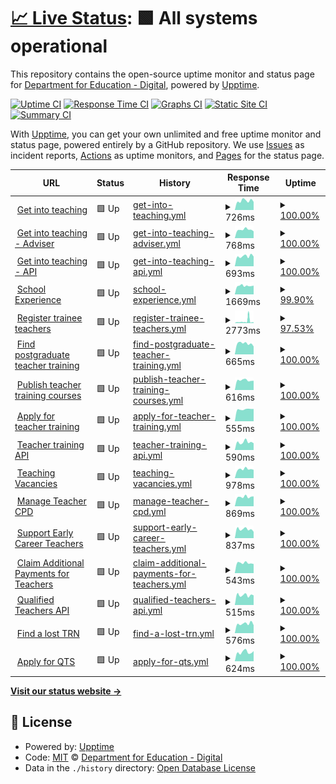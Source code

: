 # [📈 Live Status](https://DFE-Digital.github.io/teacher-services-upptime): <!--live status--> **🟩 All systems operational**

This repository contains the open-source uptime monitor and status page for [Department for Education - Digital](http://education.gov.uk/), powered by [Upptime](https://github.com/upptime/upptime).

[![Uptime CI](https://github.com/DFE-Digital/teacher-services-upptime/workflows/Uptime%20CI/badge.svg)](https://github.com/DFE-Digital/teacher-services-upptime/actions?query=workflow%3A%22Uptime+CI%22)
[![Response Time CI](https://github.com/DFE-Digital/teacher-services-upptime/workflows/Response%20Time%20CI/badge.svg)](https://github.com/DFE-Digital/teacher-services-upptime/actions?query=workflow%3A%22Response+Time+CI%22)
[![Graphs CI](https://github.com/DFE-Digital/teacher-services-upptime/workflows/Graphs%20CI/badge.svg)](https://github.com/DFE-Digital/teacher-services-upptime/actions?query=workflow%3A%22Graphs+CI%22)
[![Static Site CI](https://github.com/DFE-Digital/teacher-services-upptime/workflows/Static%20Site%20CI/badge.svg)](https://github.com/DFE-Digital/teacher-services-upptime/actions?query=workflow%3A%22Static+Site+CI%22)
[![Summary CI](https://github.com/DFE-Digital/teacher-services-upptime/workflows/Summary%20CI/badge.svg)](https://github.com/DFE-Digital/teacher-services-upptime/actions?query=workflow%3A%22Summary+CI%22)

With [Upptime](https://upptime.js.org), you can get your own unlimited and free uptime monitor and status page, powered entirely by a GitHub repository. We use [Issues](https://github.com/DFE-Digital/teacher-services-upptime/issues) as incident reports, [Actions](https://github.com/DFE-Digital/teacher-services-upptime/actions) as uptime monitors, and [Pages](https://DFE-Digital.github.io/teacher-services-upptime) for the status page.

<!--start: status pages-->
<!-- This summary is generated by Upptime (https://github.com/upptime/upptime) -->
<!-- Do not edit this manually, your changes will be overwritten -->
<!-- prettier-ignore -->
| URL | Status | History | Response Time | Uptime |
| --- | ------ | ------- | ------------- | ------ |
| <img alt="" src="https://icons.duckduckgo.com/ip3/getintoteaching.education.gov.uk.ico" height="13"> [Get into teaching](https://getintoteaching.education.gov.uk/) | 🟩 Up | [get-into-teaching.yml](https://github.com/DFE-Digital/teacher-services-upptime/commits/HEAD/history/get-into-teaching.yml) | <details><summary><img alt="Response time graph" src="./graphs/get-into-teaching/response-time-week.png" height="20"> 726ms</summary><br><a href="https://teacher-services-status.education.gov.uk/history/get-into-teaching"><img alt="Response time 704" src="https://img.shields.io/endpoint?url=https%3A%2F%2Fraw.githubusercontent.com%2FDFE-Digital%2Fteacher-services-upptime%2FHEAD%2Fapi%2Fget-into-teaching%2Fresponse-time.json"></a><br><a href="https://teacher-services-status.education.gov.uk/history/get-into-teaching"><img alt="24-hour response time 701" src="https://img.shields.io/endpoint?url=https%3A%2F%2Fraw.githubusercontent.com%2FDFE-Digital%2Fteacher-services-upptime%2FHEAD%2Fapi%2Fget-into-teaching%2Fresponse-time-day.json"></a><br><a href="https://teacher-services-status.education.gov.uk/history/get-into-teaching"><img alt="7-day response time 726" src="https://img.shields.io/endpoint?url=https%3A%2F%2Fraw.githubusercontent.com%2FDFE-Digital%2Fteacher-services-upptime%2FHEAD%2Fapi%2Fget-into-teaching%2Fresponse-time-week.json"></a><br><a href="https://teacher-services-status.education.gov.uk/history/get-into-teaching"><img alt="30-day response time 760" src="https://img.shields.io/endpoint?url=https%3A%2F%2Fraw.githubusercontent.com%2FDFE-Digital%2Fteacher-services-upptime%2FHEAD%2Fapi%2Fget-into-teaching%2Fresponse-time-month.json"></a><br><a href="https://teacher-services-status.education.gov.uk/history/get-into-teaching"><img alt="1-year response time 659" src="https://img.shields.io/endpoint?url=https%3A%2F%2Fraw.githubusercontent.com%2FDFE-Digital%2Fteacher-services-upptime%2FHEAD%2Fapi%2Fget-into-teaching%2Fresponse-time-year.json"></a></details> | <details><summary><a href="https://teacher-services-status.education.gov.uk/history/get-into-teaching">100.00%</a></summary><a href="https://teacher-services-status.education.gov.uk/history/get-into-teaching"><img alt="All-time uptime 99.99%" src="https://img.shields.io/endpoint?url=https%3A%2F%2Fraw.githubusercontent.com%2FDFE-Digital%2Fteacher-services-upptime%2FHEAD%2Fapi%2Fget-into-teaching%2Fuptime.json"></a><br><a href="https://teacher-services-status.education.gov.uk/history/get-into-teaching"><img alt="24-hour uptime 100.00%" src="https://img.shields.io/endpoint?url=https%3A%2F%2Fraw.githubusercontent.com%2FDFE-Digital%2Fteacher-services-upptime%2FHEAD%2Fapi%2Fget-into-teaching%2Fuptime-day.json"></a><br><a href="https://teacher-services-status.education.gov.uk/history/get-into-teaching"><img alt="7-day uptime 100.00%" src="https://img.shields.io/endpoint?url=https%3A%2F%2Fraw.githubusercontent.com%2FDFE-Digital%2Fteacher-services-upptime%2FHEAD%2Fapi%2Fget-into-teaching%2Fuptime-week.json"></a><br><a href="https://teacher-services-status.education.gov.uk/history/get-into-teaching"><img alt="30-day uptime 100.00%" src="https://img.shields.io/endpoint?url=https%3A%2F%2Fraw.githubusercontent.com%2FDFE-Digital%2Fteacher-services-upptime%2FHEAD%2Fapi%2Fget-into-teaching%2Fuptime-month.json"></a><br><a href="https://teacher-services-status.education.gov.uk/history/get-into-teaching"><img alt="1-year uptime 99.99%" src="https://img.shields.io/endpoint?url=https%3A%2F%2Fraw.githubusercontent.com%2FDFE-Digital%2Fteacher-services-upptime%2FHEAD%2Fapi%2Fget-into-teaching%2Fuptime-year.json"></a></details>
| <img alt="" src="https://icons.duckduckgo.com/ip3/adviser-getintoteaching.education.gov.uk.ico" height="13"> [Get into teaching - Adviser](https://adviser-getintoteaching.education.gov.uk/) | 🟩 Up | [get-into-teaching-adviser.yml](https://github.com/DFE-Digital/teacher-services-upptime/commits/HEAD/history/get-into-teaching-adviser.yml) | <details><summary><img alt="Response time graph" src="./graphs/get-into-teaching-adviser/response-time-week.png" height="20"> 768ms</summary><br><a href="https://teacher-services-status.education.gov.uk/history/get-into-teaching-adviser"><img alt="Response time 735" src="https://img.shields.io/endpoint?url=https%3A%2F%2Fraw.githubusercontent.com%2FDFE-Digital%2Fteacher-services-upptime%2FHEAD%2Fapi%2Fget-into-teaching-adviser%2Fresponse-time.json"></a><br><a href="https://teacher-services-status.education.gov.uk/history/get-into-teaching-adviser"><img alt="24-hour response time 602" src="https://img.shields.io/endpoint?url=https%3A%2F%2Fraw.githubusercontent.com%2FDFE-Digital%2Fteacher-services-upptime%2FHEAD%2Fapi%2Fget-into-teaching-adviser%2Fresponse-time-day.json"></a><br><a href="https://teacher-services-status.education.gov.uk/history/get-into-teaching-adviser"><img alt="7-day response time 768" src="https://img.shields.io/endpoint?url=https%3A%2F%2Fraw.githubusercontent.com%2FDFE-Digital%2Fteacher-services-upptime%2FHEAD%2Fapi%2Fget-into-teaching-adviser%2Fresponse-time-week.json"></a><br><a href="https://teacher-services-status.education.gov.uk/history/get-into-teaching-adviser"><img alt="30-day response time 882" src="https://img.shields.io/endpoint?url=https%3A%2F%2Fraw.githubusercontent.com%2FDFE-Digital%2Fteacher-services-upptime%2FHEAD%2Fapi%2Fget-into-teaching-adviser%2Fresponse-time-month.json"></a><br><a href="https://teacher-services-status.education.gov.uk/history/get-into-teaching-adviser"><img alt="1-year response time 745" src="https://img.shields.io/endpoint?url=https%3A%2F%2Fraw.githubusercontent.com%2FDFE-Digital%2Fteacher-services-upptime%2FHEAD%2Fapi%2Fget-into-teaching-adviser%2Fresponse-time-year.json"></a></details> | <details><summary><a href="https://teacher-services-status.education.gov.uk/history/get-into-teaching-adviser">100.00%</a></summary><a href="https://teacher-services-status.education.gov.uk/history/get-into-teaching-adviser"><img alt="All-time uptime 99.99%" src="https://img.shields.io/endpoint?url=https%3A%2F%2Fraw.githubusercontent.com%2FDFE-Digital%2Fteacher-services-upptime%2FHEAD%2Fapi%2Fget-into-teaching-adviser%2Fuptime.json"></a><br><a href="https://teacher-services-status.education.gov.uk/history/get-into-teaching-adviser"><img alt="24-hour uptime 100.00%" src="https://img.shields.io/endpoint?url=https%3A%2F%2Fraw.githubusercontent.com%2FDFE-Digital%2Fteacher-services-upptime%2FHEAD%2Fapi%2Fget-into-teaching-adviser%2Fuptime-day.json"></a><br><a href="https://teacher-services-status.education.gov.uk/history/get-into-teaching-adviser"><img alt="7-day uptime 100.00%" src="https://img.shields.io/endpoint?url=https%3A%2F%2Fraw.githubusercontent.com%2FDFE-Digital%2Fteacher-services-upptime%2FHEAD%2Fapi%2Fget-into-teaching-adviser%2Fuptime-week.json"></a><br><a href="https://teacher-services-status.education.gov.uk/history/get-into-teaching-adviser"><img alt="30-day uptime 100.00%" src="https://img.shields.io/endpoint?url=https%3A%2F%2Fraw.githubusercontent.com%2FDFE-Digital%2Fteacher-services-upptime%2FHEAD%2Fapi%2Fget-into-teaching-adviser%2Fuptime-month.json"></a><br><a href="https://teacher-services-status.education.gov.uk/history/get-into-teaching-adviser"><img alt="1-year uptime 99.99%" src="https://img.shields.io/endpoint?url=https%3A%2F%2Fraw.githubusercontent.com%2FDFE-Digital%2Fteacher-services-upptime%2FHEAD%2Fapi%2Fget-into-teaching-adviser%2Fuptime-year.json"></a></details>
| <img alt="" src="https://icons.duckduckgo.com/ip3/get-into-teaching-api-prod.london.cloudapps.digital.ico" height="13"> [Get into teaching - API](https://get-into-teaching-api-prod.london.cloudapps.digital/api/operations/health_check) | 🟩 Up | [get-into-teaching-api.yml](https://github.com/DFE-Digital/teacher-services-upptime/commits/HEAD/history/get-into-teaching-api.yml) | <details><summary><img alt="Response time graph" src="./graphs/get-into-teaching-api/response-time-week.png" height="20"> 693ms</summary><br><a href="https://teacher-services-status.education.gov.uk/history/get-into-teaching-api"><img alt="Response time 616" src="https://img.shields.io/endpoint?url=https%3A%2F%2Fraw.githubusercontent.com%2FDFE-Digital%2Fteacher-services-upptime%2FHEAD%2Fapi%2Fget-into-teaching-api%2Fresponse-time.json"></a><br><a href="https://teacher-services-status.education.gov.uk/history/get-into-teaching-api"><img alt="24-hour response time 573" src="https://img.shields.io/endpoint?url=https%3A%2F%2Fraw.githubusercontent.com%2FDFE-Digital%2Fteacher-services-upptime%2FHEAD%2Fapi%2Fget-into-teaching-api%2Fresponse-time-day.json"></a><br><a href="https://teacher-services-status.education.gov.uk/history/get-into-teaching-api"><img alt="7-day response time 693" src="https://img.shields.io/endpoint?url=https%3A%2F%2Fraw.githubusercontent.com%2FDFE-Digital%2Fteacher-services-upptime%2FHEAD%2Fapi%2Fget-into-teaching-api%2Fresponse-time-week.json"></a><br><a href="https://teacher-services-status.education.gov.uk/history/get-into-teaching-api"><img alt="30-day response time 629" src="https://img.shields.io/endpoint?url=https%3A%2F%2Fraw.githubusercontent.com%2FDFE-Digital%2Fteacher-services-upptime%2FHEAD%2Fapi%2Fget-into-teaching-api%2Fresponse-time-month.json"></a><br><a href="https://teacher-services-status.education.gov.uk/history/get-into-teaching-api"><img alt="1-year response time 619" src="https://img.shields.io/endpoint?url=https%3A%2F%2Fraw.githubusercontent.com%2FDFE-Digital%2Fteacher-services-upptime%2FHEAD%2Fapi%2Fget-into-teaching-api%2Fresponse-time-year.json"></a></details> | <details><summary><a href="https://teacher-services-status.education.gov.uk/history/get-into-teaching-api">100.00%</a></summary><a href="https://teacher-services-status.education.gov.uk/history/get-into-teaching-api"><img alt="All-time uptime 99.99%" src="https://img.shields.io/endpoint?url=https%3A%2F%2Fraw.githubusercontent.com%2FDFE-Digital%2Fteacher-services-upptime%2FHEAD%2Fapi%2Fget-into-teaching-api%2Fuptime.json"></a><br><a href="https://teacher-services-status.education.gov.uk/history/get-into-teaching-api"><img alt="24-hour uptime 100.00%" src="https://img.shields.io/endpoint?url=https%3A%2F%2Fraw.githubusercontent.com%2FDFE-Digital%2Fteacher-services-upptime%2FHEAD%2Fapi%2Fget-into-teaching-api%2Fuptime-day.json"></a><br><a href="https://teacher-services-status.education.gov.uk/history/get-into-teaching-api"><img alt="7-day uptime 100.00%" src="https://img.shields.io/endpoint?url=https%3A%2F%2Fraw.githubusercontent.com%2FDFE-Digital%2Fteacher-services-upptime%2FHEAD%2Fapi%2Fget-into-teaching-api%2Fuptime-week.json"></a><br><a href="https://teacher-services-status.education.gov.uk/history/get-into-teaching-api"><img alt="30-day uptime 100.00%" src="https://img.shields.io/endpoint?url=https%3A%2F%2Fraw.githubusercontent.com%2FDFE-Digital%2Fteacher-services-upptime%2FHEAD%2Fapi%2Fget-into-teaching-api%2Fuptime-month.json"></a><br><a href="https://teacher-services-status.education.gov.uk/history/get-into-teaching-api"><img alt="1-year uptime 99.99%" src="https://img.shields.io/endpoint?url=https%3A%2F%2Fraw.githubusercontent.com%2FDFE-Digital%2Fteacher-services-upptime%2FHEAD%2Fapi%2Fget-into-teaching-api%2Fuptime-year.json"></a></details>
| <img alt="" src="https://icons.duckduckgo.com/ip3/schoolexperience.education.gov.uk.ico" height="13"> [School Experience](https://schoolexperience.education.gov.uk/healthcheck) | 🟩 Up | [school-experience.yml](https://github.com/DFE-Digital/teacher-services-upptime/commits/HEAD/history/school-experience.yml) | <details><summary><img alt="Response time graph" src="./graphs/school-experience/response-time-week.png" height="20"> 1669ms</summary><br><a href="https://teacher-services-status.education.gov.uk/history/school-experience"><img alt="Response time 1543" src="https://img.shields.io/endpoint?url=https%3A%2F%2Fraw.githubusercontent.com%2FDFE-Digital%2Fteacher-services-upptime%2FHEAD%2Fapi%2Fschool-experience%2Fresponse-time.json"></a><br><a href="https://teacher-services-status.education.gov.uk/history/school-experience"><img alt="24-hour response time 1462" src="https://img.shields.io/endpoint?url=https%3A%2F%2Fraw.githubusercontent.com%2FDFE-Digital%2Fteacher-services-upptime%2FHEAD%2Fapi%2Fschool-experience%2Fresponse-time-day.json"></a><br><a href="https://teacher-services-status.education.gov.uk/history/school-experience"><img alt="7-day response time 1669" src="https://img.shields.io/endpoint?url=https%3A%2F%2Fraw.githubusercontent.com%2FDFE-Digital%2Fteacher-services-upptime%2FHEAD%2Fapi%2Fschool-experience%2Fresponse-time-week.json"></a><br><a href="https://teacher-services-status.education.gov.uk/history/school-experience"><img alt="30-day response time 1586" src="https://img.shields.io/endpoint?url=https%3A%2F%2Fraw.githubusercontent.com%2FDFE-Digital%2Fteacher-services-upptime%2FHEAD%2Fapi%2Fschool-experience%2Fresponse-time-month.json"></a><br><a href="https://teacher-services-status.education.gov.uk/history/school-experience"><img alt="1-year response time 1545" src="https://img.shields.io/endpoint?url=https%3A%2F%2Fraw.githubusercontent.com%2FDFE-Digital%2Fteacher-services-upptime%2FHEAD%2Fapi%2Fschool-experience%2Fresponse-time-year.json"></a></details> | <details><summary><a href="https://teacher-services-status.education.gov.uk/history/school-experience">99.90%</a></summary><a href="https://teacher-services-status.education.gov.uk/history/school-experience"><img alt="All-time uptime 99.90%" src="https://img.shields.io/endpoint?url=https%3A%2F%2Fraw.githubusercontent.com%2FDFE-Digital%2Fteacher-services-upptime%2FHEAD%2Fapi%2Fschool-experience%2Fuptime.json"></a><br><a href="https://teacher-services-status.education.gov.uk/history/school-experience"><img alt="24-hour uptime 100.00%" src="https://img.shields.io/endpoint?url=https%3A%2F%2Fraw.githubusercontent.com%2FDFE-Digital%2Fteacher-services-upptime%2FHEAD%2Fapi%2Fschool-experience%2Fuptime-day.json"></a><br><a href="https://teacher-services-status.education.gov.uk/history/school-experience"><img alt="7-day uptime 99.90%" src="https://img.shields.io/endpoint?url=https%3A%2F%2Fraw.githubusercontent.com%2FDFE-Digital%2Fteacher-services-upptime%2FHEAD%2Fapi%2Fschool-experience%2Fuptime-week.json"></a><br><a href="https://teacher-services-status.education.gov.uk/history/school-experience"><img alt="30-day uptime 99.98%" src="https://img.shields.io/endpoint?url=https%3A%2F%2Fraw.githubusercontent.com%2FDFE-Digital%2Fteacher-services-upptime%2FHEAD%2Fapi%2Fschool-experience%2Fuptime-month.json"></a><br><a href="https://teacher-services-status.education.gov.uk/history/school-experience"><img alt="1-year uptime 99.93%" src="https://img.shields.io/endpoint?url=https%3A%2F%2Fraw.githubusercontent.com%2FDFE-Digital%2Fteacher-services-upptime%2FHEAD%2Fapi%2Fschool-experience%2Fuptime-year.json"></a></details>
| <img alt="" src="https://icons.duckduckgo.com/ip3/www.register-trainee-teachers.education.gov.uk.ico" height="13"> [Register trainee teachers](https://www.register-trainee-teachers.education.gov.uk/) | 🟩 Up | [register-trainee-teachers.yml](https://github.com/DFE-Digital/teacher-services-upptime/commits/HEAD/history/register-trainee-teachers.yml) | <details><summary><img alt="Response time graph" src="./graphs/register-trainee-teachers/response-time-week.png" height="20"> 2773ms</summary><br><a href="https://teacher-services-status.education.gov.uk/history/register-trainee-teachers"><img alt="Response time 1008" src="https://img.shields.io/endpoint?url=https%3A%2F%2Fraw.githubusercontent.com%2FDFE-Digital%2Fteacher-services-upptime%2FHEAD%2Fapi%2Fregister-trainee-teachers%2Fresponse-time.json"></a><br><a href="https://teacher-services-status.education.gov.uk/history/register-trainee-teachers"><img alt="24-hour response time 1101" src="https://img.shields.io/endpoint?url=https%3A%2F%2Fraw.githubusercontent.com%2FDFE-Digital%2Fteacher-services-upptime%2FHEAD%2Fapi%2Fregister-trainee-teachers%2Fresponse-time-day.json"></a><br><a href="https://teacher-services-status.education.gov.uk/history/register-trainee-teachers"><img alt="7-day response time 2773" src="https://img.shields.io/endpoint?url=https%3A%2F%2Fraw.githubusercontent.com%2FDFE-Digital%2Fteacher-services-upptime%2FHEAD%2Fapi%2Fregister-trainee-teachers%2Fresponse-time-week.json"></a><br><a href="https://teacher-services-status.education.gov.uk/history/register-trainee-teachers"><img alt="30-day response time 1847" src="https://img.shields.io/endpoint?url=https%3A%2F%2Fraw.githubusercontent.com%2FDFE-Digital%2Fteacher-services-upptime%2FHEAD%2Fapi%2Fregister-trainee-teachers%2Fresponse-time-month.json"></a><br><a href="https://teacher-services-status.education.gov.uk/history/register-trainee-teachers"><img alt="1-year response time 1119" src="https://img.shields.io/endpoint?url=https%3A%2F%2Fraw.githubusercontent.com%2FDFE-Digital%2Fteacher-services-upptime%2FHEAD%2Fapi%2Fregister-trainee-teachers%2Fresponse-time-year.json"></a></details> | <details><summary><a href="https://teacher-services-status.education.gov.uk/history/register-trainee-teachers">97.53%</a></summary><a href="https://teacher-services-status.education.gov.uk/history/register-trainee-teachers"><img alt="All-time uptime 99.29%" src="https://img.shields.io/endpoint?url=https%3A%2F%2Fraw.githubusercontent.com%2FDFE-Digital%2Fteacher-services-upptime%2FHEAD%2Fapi%2Fregister-trainee-teachers%2Fuptime.json"></a><br><a href="https://teacher-services-status.education.gov.uk/history/register-trainee-teachers"><img alt="24-hour uptime 100.00%" src="https://img.shields.io/endpoint?url=https%3A%2F%2Fraw.githubusercontent.com%2FDFE-Digital%2Fteacher-services-upptime%2FHEAD%2Fapi%2Fregister-trainee-teachers%2Fuptime-day.json"></a><br><a href="https://teacher-services-status.education.gov.uk/history/register-trainee-teachers"><img alt="7-day uptime 97.53%" src="https://img.shields.io/endpoint?url=https%3A%2F%2Fraw.githubusercontent.com%2FDFE-Digital%2Fteacher-services-upptime%2FHEAD%2Fapi%2Fregister-trainee-teachers%2Fuptime-week.json"></a><br><a href="https://teacher-services-status.education.gov.uk/history/register-trainee-teachers"><img alt="30-day uptime 99.43%" src="https://img.shields.io/endpoint?url=https%3A%2F%2Fraw.githubusercontent.com%2FDFE-Digital%2Fteacher-services-upptime%2FHEAD%2Fapi%2Fregister-trainee-teachers%2Fuptime-month.json"></a><br><a href="https://teacher-services-status.education.gov.uk/history/register-trainee-teachers"><img alt="1-year uptime 99.06%" src="https://img.shields.io/endpoint?url=https%3A%2F%2Fraw.githubusercontent.com%2FDFE-Digital%2Fteacher-services-upptime%2FHEAD%2Fapi%2Fregister-trainee-teachers%2Fuptime-year.json"></a></details>
| <img alt="" src="https://icons.duckduckgo.com/ip3/www.find-postgraduate-teacher-training.service.gov.uk.ico" height="13"> [Find postgraduate teacher training](https://www.find-postgraduate-teacher-training.service.gov.uk/healthcheck) | 🟩 Up | [find-postgraduate-teacher-training.yml](https://github.com/DFE-Digital/teacher-services-upptime/commits/HEAD/history/find-postgraduate-teacher-training.yml) | <details><summary><img alt="Response time graph" src="./graphs/find-postgraduate-teacher-training/response-time-week.png" height="20"> 665ms</summary><br><a href="https://teacher-services-status.education.gov.uk/history/find-postgraduate-teacher-training"><img alt="Response time 657" src="https://img.shields.io/endpoint?url=https%3A%2F%2Fraw.githubusercontent.com%2FDFE-Digital%2Fteacher-services-upptime%2FHEAD%2Fapi%2Ffind-postgraduate-teacher-training%2Fresponse-time.json"></a><br><a href="https://teacher-services-status.education.gov.uk/history/find-postgraduate-teacher-training"><img alt="24-hour response time 614" src="https://img.shields.io/endpoint?url=https%3A%2F%2Fraw.githubusercontent.com%2FDFE-Digital%2Fteacher-services-upptime%2FHEAD%2Fapi%2Ffind-postgraduate-teacher-training%2Fresponse-time-day.json"></a><br><a href="https://teacher-services-status.education.gov.uk/history/find-postgraduate-teacher-training"><img alt="7-day response time 665" src="https://img.shields.io/endpoint?url=https%3A%2F%2Fraw.githubusercontent.com%2FDFE-Digital%2Fteacher-services-upptime%2FHEAD%2Fapi%2Ffind-postgraduate-teacher-training%2Fresponse-time-week.json"></a><br><a href="https://teacher-services-status.education.gov.uk/history/find-postgraduate-teacher-training"><img alt="30-day response time 688" src="https://img.shields.io/endpoint?url=https%3A%2F%2Fraw.githubusercontent.com%2FDFE-Digital%2Fteacher-services-upptime%2FHEAD%2Fapi%2Ffind-postgraduate-teacher-training%2Fresponse-time-month.json"></a><br><a href="https://teacher-services-status.education.gov.uk/history/find-postgraduate-teacher-training"><img alt="1-year response time 676" src="https://img.shields.io/endpoint?url=https%3A%2F%2Fraw.githubusercontent.com%2FDFE-Digital%2Fteacher-services-upptime%2FHEAD%2Fapi%2Ffind-postgraduate-teacher-training%2Fresponse-time-year.json"></a></details> | <details><summary><a href="https://teacher-services-status.education.gov.uk/history/find-postgraduate-teacher-training">100.00%</a></summary><a href="https://teacher-services-status.education.gov.uk/history/find-postgraduate-teacher-training"><img alt="All-time uptime 99.98%" src="https://img.shields.io/endpoint?url=https%3A%2F%2Fraw.githubusercontent.com%2FDFE-Digital%2Fteacher-services-upptime%2FHEAD%2Fapi%2Ffind-postgraduate-teacher-training%2Fuptime.json"></a><br><a href="https://teacher-services-status.education.gov.uk/history/find-postgraduate-teacher-training"><img alt="24-hour uptime 100.00%" src="https://img.shields.io/endpoint?url=https%3A%2F%2Fraw.githubusercontent.com%2FDFE-Digital%2Fteacher-services-upptime%2FHEAD%2Fapi%2Ffind-postgraduate-teacher-training%2Fuptime-day.json"></a><br><a href="https://teacher-services-status.education.gov.uk/history/find-postgraduate-teacher-training"><img alt="7-day uptime 100.00%" src="https://img.shields.io/endpoint?url=https%3A%2F%2Fraw.githubusercontent.com%2FDFE-Digital%2Fteacher-services-upptime%2FHEAD%2Fapi%2Ffind-postgraduate-teacher-training%2Fuptime-week.json"></a><br><a href="https://teacher-services-status.education.gov.uk/history/find-postgraduate-teacher-training"><img alt="30-day uptime 100.00%" src="https://img.shields.io/endpoint?url=https%3A%2F%2Fraw.githubusercontent.com%2FDFE-Digital%2Fteacher-services-upptime%2FHEAD%2Fapi%2Ffind-postgraduate-teacher-training%2Fuptime-month.json"></a><br><a href="https://teacher-services-status.education.gov.uk/history/find-postgraduate-teacher-training"><img alt="1-year uptime 100.00%" src="https://img.shields.io/endpoint?url=https%3A%2F%2Fraw.githubusercontent.com%2FDFE-Digital%2Fteacher-services-upptime%2FHEAD%2Fapi%2Ffind-postgraduate-teacher-training%2Fuptime-year.json"></a></details>
| <img alt="" src="https://icons.duckduckgo.com/ip3/www.publish-teacher-training-courses.service.gov.uk.ico" height="13"> [Publish teacher training courses](https://www.publish-teacher-training-courses.service.gov.uk/healthcheck) | 🟩 Up | [publish-teacher-training-courses.yml](https://github.com/DFE-Digital/teacher-services-upptime/commits/HEAD/history/publish-teacher-training-courses.yml) | <details><summary><img alt="Response time graph" src="./graphs/publish-teacher-training-courses/response-time-week.png" height="20"> 616ms</summary><br><a href="https://teacher-services-status.education.gov.uk/history/publish-teacher-training-courses"><img alt="Response time 658" src="https://img.shields.io/endpoint?url=https%3A%2F%2Fraw.githubusercontent.com%2FDFE-Digital%2Fteacher-services-upptime%2FHEAD%2Fapi%2Fpublish-teacher-training-courses%2Fresponse-time.json"></a><br><a href="https://teacher-services-status.education.gov.uk/history/publish-teacher-training-courses"><img alt="24-hour response time 638" src="https://img.shields.io/endpoint?url=https%3A%2F%2Fraw.githubusercontent.com%2FDFE-Digital%2Fteacher-services-upptime%2FHEAD%2Fapi%2Fpublish-teacher-training-courses%2Fresponse-time-day.json"></a><br><a href="https://teacher-services-status.education.gov.uk/history/publish-teacher-training-courses"><img alt="7-day response time 616" src="https://img.shields.io/endpoint?url=https%3A%2F%2Fraw.githubusercontent.com%2FDFE-Digital%2Fteacher-services-upptime%2FHEAD%2Fapi%2Fpublish-teacher-training-courses%2Fresponse-time-week.json"></a><br><a href="https://teacher-services-status.education.gov.uk/history/publish-teacher-training-courses"><img alt="30-day response time 650" src="https://img.shields.io/endpoint?url=https%3A%2F%2Fraw.githubusercontent.com%2FDFE-Digital%2Fteacher-services-upptime%2FHEAD%2Fapi%2Fpublish-teacher-training-courses%2Fresponse-time-month.json"></a><br><a href="https://teacher-services-status.education.gov.uk/history/publish-teacher-training-courses"><img alt="1-year response time 649" src="https://img.shields.io/endpoint?url=https%3A%2F%2Fraw.githubusercontent.com%2FDFE-Digital%2Fteacher-services-upptime%2FHEAD%2Fapi%2Fpublish-teacher-training-courses%2Fresponse-time-year.json"></a></details> | <details><summary><a href="https://teacher-services-status.education.gov.uk/history/publish-teacher-training-courses">100.00%</a></summary><a href="https://teacher-services-status.education.gov.uk/history/publish-teacher-training-courses"><img alt="All-time uptime 100.00%" src="https://img.shields.io/endpoint?url=https%3A%2F%2Fraw.githubusercontent.com%2FDFE-Digital%2Fteacher-services-upptime%2FHEAD%2Fapi%2Fpublish-teacher-training-courses%2Fuptime.json"></a><br><a href="https://teacher-services-status.education.gov.uk/history/publish-teacher-training-courses"><img alt="24-hour uptime 100.00%" src="https://img.shields.io/endpoint?url=https%3A%2F%2Fraw.githubusercontent.com%2FDFE-Digital%2Fteacher-services-upptime%2FHEAD%2Fapi%2Fpublish-teacher-training-courses%2Fuptime-day.json"></a><br><a href="https://teacher-services-status.education.gov.uk/history/publish-teacher-training-courses"><img alt="7-day uptime 100.00%" src="https://img.shields.io/endpoint?url=https%3A%2F%2Fraw.githubusercontent.com%2FDFE-Digital%2Fteacher-services-upptime%2FHEAD%2Fapi%2Fpublish-teacher-training-courses%2Fuptime-week.json"></a><br><a href="https://teacher-services-status.education.gov.uk/history/publish-teacher-training-courses"><img alt="30-day uptime 100.00%" src="https://img.shields.io/endpoint?url=https%3A%2F%2Fraw.githubusercontent.com%2FDFE-Digital%2Fteacher-services-upptime%2FHEAD%2Fapi%2Fpublish-teacher-training-courses%2Fuptime-month.json"></a><br><a href="https://teacher-services-status.education.gov.uk/history/publish-teacher-training-courses"><img alt="1-year uptime 100.00%" src="https://img.shields.io/endpoint?url=https%3A%2F%2Fraw.githubusercontent.com%2FDFE-Digital%2Fteacher-services-upptime%2FHEAD%2Fapi%2Fpublish-teacher-training-courses%2Fuptime-year.json"></a></details>
| <img alt="" src="https://icons.duckduckgo.com/ip3/www.apply-for-teacher-training.service.gov.uk.ico" height="13"> [Apply for teacher training](https://www.apply-for-teacher-training.service.gov.uk/integrations/monitoring/all) | 🟩 Up | [apply-for-teacher-training.yml](https://github.com/DFE-Digital/teacher-services-upptime/commits/HEAD/history/apply-for-teacher-training.yml) | <details><summary><img alt="Response time graph" src="./graphs/apply-for-teacher-training/response-time-week.png" height="20"> 555ms</summary><br><a href="https://teacher-services-status.education.gov.uk/history/apply-for-teacher-training"><img alt="Response time 645" src="https://img.shields.io/endpoint?url=https%3A%2F%2Fraw.githubusercontent.com%2FDFE-Digital%2Fteacher-services-upptime%2FHEAD%2Fapi%2Fapply-for-teacher-training%2Fresponse-time.json"></a><br><a href="https://teacher-services-status.education.gov.uk/history/apply-for-teacher-training"><img alt="24-hour response time 470" src="https://img.shields.io/endpoint?url=https%3A%2F%2Fraw.githubusercontent.com%2FDFE-Digital%2Fteacher-services-upptime%2FHEAD%2Fapi%2Fapply-for-teacher-training%2Fresponse-time-day.json"></a><br><a href="https://teacher-services-status.education.gov.uk/history/apply-for-teacher-training"><img alt="7-day response time 555" src="https://img.shields.io/endpoint?url=https%3A%2F%2Fraw.githubusercontent.com%2FDFE-Digital%2Fteacher-services-upptime%2FHEAD%2Fapi%2Fapply-for-teacher-training%2Fresponse-time-week.json"></a><br><a href="https://teacher-services-status.education.gov.uk/history/apply-for-teacher-training"><img alt="30-day response time 596" src="https://img.shields.io/endpoint?url=https%3A%2F%2Fraw.githubusercontent.com%2FDFE-Digital%2Fteacher-services-upptime%2FHEAD%2Fapi%2Fapply-for-teacher-training%2Fresponse-time-month.json"></a><br><a href="https://teacher-services-status.education.gov.uk/history/apply-for-teacher-training"><img alt="1-year response time 646" src="https://img.shields.io/endpoint?url=https%3A%2F%2Fraw.githubusercontent.com%2FDFE-Digital%2Fteacher-services-upptime%2FHEAD%2Fapi%2Fapply-for-teacher-training%2Fresponse-time-year.json"></a></details> | <details><summary><a href="https://teacher-services-status.education.gov.uk/history/apply-for-teacher-training">100.00%</a></summary><a href="https://teacher-services-status.education.gov.uk/history/apply-for-teacher-training"><img alt="All-time uptime 100.00%" src="https://img.shields.io/endpoint?url=https%3A%2F%2Fraw.githubusercontent.com%2FDFE-Digital%2Fteacher-services-upptime%2FHEAD%2Fapi%2Fapply-for-teacher-training%2Fuptime.json"></a><br><a href="https://teacher-services-status.education.gov.uk/history/apply-for-teacher-training"><img alt="24-hour uptime 100.00%" src="https://img.shields.io/endpoint?url=https%3A%2F%2Fraw.githubusercontent.com%2FDFE-Digital%2Fteacher-services-upptime%2FHEAD%2Fapi%2Fapply-for-teacher-training%2Fuptime-day.json"></a><br><a href="https://teacher-services-status.education.gov.uk/history/apply-for-teacher-training"><img alt="7-day uptime 100.00%" src="https://img.shields.io/endpoint?url=https%3A%2F%2Fraw.githubusercontent.com%2FDFE-Digital%2Fteacher-services-upptime%2FHEAD%2Fapi%2Fapply-for-teacher-training%2Fuptime-week.json"></a><br><a href="https://teacher-services-status.education.gov.uk/history/apply-for-teacher-training"><img alt="30-day uptime 100.00%" src="https://img.shields.io/endpoint?url=https%3A%2F%2Fraw.githubusercontent.com%2FDFE-Digital%2Fteacher-services-upptime%2FHEAD%2Fapi%2Fapply-for-teacher-training%2Fuptime-month.json"></a><br><a href="https://teacher-services-status.education.gov.uk/history/apply-for-teacher-training"><img alt="1-year uptime 100.00%" src="https://img.shields.io/endpoint?url=https%3A%2F%2Fraw.githubusercontent.com%2FDFE-Digital%2Fteacher-services-upptime%2FHEAD%2Fapi%2Fapply-for-teacher-training%2Fuptime-year.json"></a></details>
| <img alt="" src="https://icons.duckduckgo.com/ip3/api.publish-teacher-training-courses.service.gov.uk.ico" height="13"> [Teacher training API](https://api.publish-teacher-training-courses.service.gov.uk/healthcheck) | 🟩 Up | [teacher-training-api.yml](https://github.com/DFE-Digital/teacher-services-upptime/commits/HEAD/history/teacher-training-api.yml) | <details><summary><img alt="Response time graph" src="./graphs/teacher-training-api/response-time-week.png" height="20"> 590ms</summary><br><a href="https://teacher-services-status.education.gov.uk/history/teacher-training-api"><img alt="Response time 612" src="https://img.shields.io/endpoint?url=https%3A%2F%2Fraw.githubusercontent.com%2FDFE-Digital%2Fteacher-services-upptime%2FHEAD%2Fapi%2Fteacher-training-api%2Fresponse-time.json"></a><br><a href="https://teacher-services-status.education.gov.uk/history/teacher-training-api"><img alt="24-hour response time 522" src="https://img.shields.io/endpoint?url=https%3A%2F%2Fraw.githubusercontent.com%2FDFE-Digital%2Fteacher-services-upptime%2FHEAD%2Fapi%2Fteacher-training-api%2Fresponse-time-day.json"></a><br><a href="https://teacher-services-status.education.gov.uk/history/teacher-training-api"><img alt="7-day response time 590" src="https://img.shields.io/endpoint?url=https%3A%2F%2Fraw.githubusercontent.com%2FDFE-Digital%2Fteacher-services-upptime%2FHEAD%2Fapi%2Fteacher-training-api%2Fresponse-time-week.json"></a><br><a href="https://teacher-services-status.education.gov.uk/history/teacher-training-api"><img alt="30-day response time 626" src="https://img.shields.io/endpoint?url=https%3A%2F%2Fraw.githubusercontent.com%2FDFE-Digital%2Fteacher-services-upptime%2FHEAD%2Fapi%2Fteacher-training-api%2Fresponse-time-month.json"></a><br><a href="https://teacher-services-status.education.gov.uk/history/teacher-training-api"><img alt="1-year response time 611" src="https://img.shields.io/endpoint?url=https%3A%2F%2Fraw.githubusercontent.com%2FDFE-Digital%2Fteacher-services-upptime%2FHEAD%2Fapi%2Fteacher-training-api%2Fresponse-time-year.json"></a></details> | <details><summary><a href="https://teacher-services-status.education.gov.uk/history/teacher-training-api">100.00%</a></summary><a href="https://teacher-services-status.education.gov.uk/history/teacher-training-api"><img alt="All-time uptime 99.98%" src="https://img.shields.io/endpoint?url=https%3A%2F%2Fraw.githubusercontent.com%2FDFE-Digital%2Fteacher-services-upptime%2FHEAD%2Fapi%2Fteacher-training-api%2Fuptime.json"></a><br><a href="https://teacher-services-status.education.gov.uk/history/teacher-training-api"><img alt="24-hour uptime 100.00%" src="https://img.shields.io/endpoint?url=https%3A%2F%2Fraw.githubusercontent.com%2FDFE-Digital%2Fteacher-services-upptime%2FHEAD%2Fapi%2Fteacher-training-api%2Fuptime-day.json"></a><br><a href="https://teacher-services-status.education.gov.uk/history/teacher-training-api"><img alt="7-day uptime 100.00%" src="https://img.shields.io/endpoint?url=https%3A%2F%2Fraw.githubusercontent.com%2FDFE-Digital%2Fteacher-services-upptime%2FHEAD%2Fapi%2Fteacher-training-api%2Fuptime-week.json"></a><br><a href="https://teacher-services-status.education.gov.uk/history/teacher-training-api"><img alt="30-day uptime 100.00%" src="https://img.shields.io/endpoint?url=https%3A%2F%2Fraw.githubusercontent.com%2FDFE-Digital%2Fteacher-services-upptime%2FHEAD%2Fapi%2Fteacher-training-api%2Fuptime-month.json"></a><br><a href="https://teacher-services-status.education.gov.uk/history/teacher-training-api"><img alt="1-year uptime 100.00%" src="https://img.shields.io/endpoint?url=https%3A%2F%2Fraw.githubusercontent.com%2FDFE-Digital%2Fteacher-services-upptime%2FHEAD%2Fapi%2Fteacher-training-api%2Fuptime-year.json"></a></details>
| <img alt="" src="https://icons.duckduckgo.com/ip3/teaching-vacancies.service.gov.uk.ico" height="13"> [Teaching Vacancies](https://teaching-vacancies.service.gov.uk/) | 🟩 Up | [teaching-vacancies.yml](https://github.com/DFE-Digital/teacher-services-upptime/commits/HEAD/history/teaching-vacancies.yml) | <details><summary><img alt="Response time graph" src="./graphs/teaching-vacancies/response-time-week.png" height="20"> 978ms</summary><br><a href="https://teacher-services-status.education.gov.uk/history/teaching-vacancies"><img alt="Response time 802" src="https://img.shields.io/endpoint?url=https%3A%2F%2Fraw.githubusercontent.com%2FDFE-Digital%2Fteacher-services-upptime%2FHEAD%2Fapi%2Fteaching-vacancies%2Fresponse-time.json"></a><br><a href="https://teacher-services-status.education.gov.uk/history/teaching-vacancies"><img alt="24-hour response time 851" src="https://img.shields.io/endpoint?url=https%3A%2F%2Fraw.githubusercontent.com%2FDFE-Digital%2Fteacher-services-upptime%2FHEAD%2Fapi%2Fteaching-vacancies%2Fresponse-time-day.json"></a><br><a href="https://teacher-services-status.education.gov.uk/history/teaching-vacancies"><img alt="7-day response time 978" src="https://img.shields.io/endpoint?url=https%3A%2F%2Fraw.githubusercontent.com%2FDFE-Digital%2Fteacher-services-upptime%2FHEAD%2Fapi%2Fteaching-vacancies%2Fresponse-time-week.json"></a><br><a href="https://teacher-services-status.education.gov.uk/history/teaching-vacancies"><img alt="30-day response time 994" src="https://img.shields.io/endpoint?url=https%3A%2F%2Fraw.githubusercontent.com%2FDFE-Digital%2Fteacher-services-upptime%2FHEAD%2Fapi%2Fteaching-vacancies%2Fresponse-time-month.json"></a><br><a href="https://teacher-services-status.education.gov.uk/history/teaching-vacancies"><img alt="1-year response time 866" src="https://img.shields.io/endpoint?url=https%3A%2F%2Fraw.githubusercontent.com%2FDFE-Digital%2Fteacher-services-upptime%2FHEAD%2Fapi%2Fteaching-vacancies%2Fresponse-time-year.json"></a></details> | <details><summary><a href="https://teacher-services-status.education.gov.uk/history/teaching-vacancies">100.00%</a></summary><a href="https://teacher-services-status.education.gov.uk/history/teaching-vacancies"><img alt="All-time uptime 99.99%" src="https://img.shields.io/endpoint?url=https%3A%2F%2Fraw.githubusercontent.com%2FDFE-Digital%2Fteacher-services-upptime%2FHEAD%2Fapi%2Fteaching-vacancies%2Fuptime.json"></a><br><a href="https://teacher-services-status.education.gov.uk/history/teaching-vacancies"><img alt="24-hour uptime 100.00%" src="https://img.shields.io/endpoint?url=https%3A%2F%2Fraw.githubusercontent.com%2FDFE-Digital%2Fteacher-services-upptime%2FHEAD%2Fapi%2Fteaching-vacancies%2Fuptime-day.json"></a><br><a href="https://teacher-services-status.education.gov.uk/history/teaching-vacancies"><img alt="7-day uptime 100.00%" src="https://img.shields.io/endpoint?url=https%3A%2F%2Fraw.githubusercontent.com%2FDFE-Digital%2Fteacher-services-upptime%2FHEAD%2Fapi%2Fteaching-vacancies%2Fuptime-week.json"></a><br><a href="https://teacher-services-status.education.gov.uk/history/teaching-vacancies"><img alt="30-day uptime 100.00%" src="https://img.shields.io/endpoint?url=https%3A%2F%2Fraw.githubusercontent.com%2FDFE-Digital%2Fteacher-services-upptime%2FHEAD%2Fapi%2Fteaching-vacancies%2Fuptime-month.json"></a><br><a href="https://teacher-services-status.education.gov.uk/history/teaching-vacancies"><img alt="1-year uptime 99.99%" src="https://img.shields.io/endpoint?url=https%3A%2F%2Fraw.githubusercontent.com%2FDFE-Digital%2Fteacher-services-upptime%2FHEAD%2Fapi%2Fteaching-vacancies%2Fuptime-year.json"></a></details>
| <img alt="" src="https://icons.duckduckgo.com/ip3/manage-training-for-early-career-teachers.education.gov.uk.ico" height="13"> [Manage Teacher CPD](https://manage-training-for-early-career-teachers.education.gov.uk/healthcheck) | 🟩 Up | [manage-teacher-cpd.yml](https://github.com/DFE-Digital/teacher-services-upptime/commits/HEAD/history/manage-teacher-cpd.yml) | <details><summary><img alt="Response time graph" src="./graphs/manage-teacher-cpd/response-time-week.png" height="20"> 869ms</summary><br><a href="https://teacher-services-status.education.gov.uk/history/manage-teacher-cpd"><img alt="Response time 832" src="https://img.shields.io/endpoint?url=https%3A%2F%2Fraw.githubusercontent.com%2FDFE-Digital%2Fteacher-services-upptime%2FHEAD%2Fapi%2Fmanage-teacher-cpd%2Fresponse-time.json"></a><br><a href="https://teacher-services-status.education.gov.uk/history/manage-teacher-cpd"><img alt="24-hour response time 744" src="https://img.shields.io/endpoint?url=https%3A%2F%2Fraw.githubusercontent.com%2FDFE-Digital%2Fteacher-services-upptime%2FHEAD%2Fapi%2Fmanage-teacher-cpd%2Fresponse-time-day.json"></a><br><a href="https://teacher-services-status.education.gov.uk/history/manage-teacher-cpd"><img alt="7-day response time 869" src="https://img.shields.io/endpoint?url=https%3A%2F%2Fraw.githubusercontent.com%2FDFE-Digital%2Fteacher-services-upptime%2FHEAD%2Fapi%2Fmanage-teacher-cpd%2Fresponse-time-week.json"></a><br><a href="https://teacher-services-status.education.gov.uk/history/manage-teacher-cpd"><img alt="30-day response time 837" src="https://img.shields.io/endpoint?url=https%3A%2F%2Fraw.githubusercontent.com%2FDFE-Digital%2Fteacher-services-upptime%2FHEAD%2Fapi%2Fmanage-teacher-cpd%2Fresponse-time-month.json"></a><br><a href="https://teacher-services-status.education.gov.uk/history/manage-teacher-cpd"><img alt="1-year response time 848" src="https://img.shields.io/endpoint?url=https%3A%2F%2Fraw.githubusercontent.com%2FDFE-Digital%2Fteacher-services-upptime%2FHEAD%2Fapi%2Fmanage-teacher-cpd%2Fresponse-time-year.json"></a></details> | <details><summary><a href="https://teacher-services-status.education.gov.uk/history/manage-teacher-cpd">100.00%</a></summary><a href="https://teacher-services-status.education.gov.uk/history/manage-teacher-cpd"><img alt="All-time uptime 99.99%" src="https://img.shields.io/endpoint?url=https%3A%2F%2Fraw.githubusercontent.com%2FDFE-Digital%2Fteacher-services-upptime%2FHEAD%2Fapi%2Fmanage-teacher-cpd%2Fuptime.json"></a><br><a href="https://teacher-services-status.education.gov.uk/history/manage-teacher-cpd"><img alt="24-hour uptime 100.00%" src="https://img.shields.io/endpoint?url=https%3A%2F%2Fraw.githubusercontent.com%2FDFE-Digital%2Fteacher-services-upptime%2FHEAD%2Fapi%2Fmanage-teacher-cpd%2Fuptime-day.json"></a><br><a href="https://teacher-services-status.education.gov.uk/history/manage-teacher-cpd"><img alt="7-day uptime 100.00%" src="https://img.shields.io/endpoint?url=https%3A%2F%2Fraw.githubusercontent.com%2FDFE-Digital%2Fteacher-services-upptime%2FHEAD%2Fapi%2Fmanage-teacher-cpd%2Fuptime-week.json"></a><br><a href="https://teacher-services-status.education.gov.uk/history/manage-teacher-cpd"><img alt="30-day uptime 100.00%" src="https://img.shields.io/endpoint?url=https%3A%2F%2Fraw.githubusercontent.com%2FDFE-Digital%2Fteacher-services-upptime%2FHEAD%2Fapi%2Fmanage-teacher-cpd%2Fuptime-month.json"></a><br><a href="https://teacher-services-status.education.gov.uk/history/manage-teacher-cpd"><img alt="1-year uptime 99.99%" src="https://img.shields.io/endpoint?url=https%3A%2F%2Fraw.githubusercontent.com%2FDFE-Digital%2Fteacher-services-upptime%2FHEAD%2Fapi%2Fmanage-teacher-cpd%2Fuptime-year.json"></a></details>
| <img alt="" src="https://icons.duckduckgo.com/ip3/support-for-early-career-teachers.education.gov.uk.ico" height="13"> [Support Early Career Teachers](https://support-for-early-career-teachers.education.gov.uk/healthcheck) | 🟩 Up | [support-early-career-teachers.yml](https://github.com/DFE-Digital/teacher-services-upptime/commits/HEAD/history/support-early-career-teachers.yml) | <details><summary><img alt="Response time graph" src="./graphs/support-early-career-teachers/response-time-week.png" height="20"> 837ms</summary><br><a href="https://teacher-services-status.education.gov.uk/history/support-early-career-teachers"><img alt="Response time 823" src="https://img.shields.io/endpoint?url=https%3A%2F%2Fraw.githubusercontent.com%2FDFE-Digital%2Fteacher-services-upptime%2FHEAD%2Fapi%2Fsupport-early-career-teachers%2Fresponse-time.json"></a><br><a href="https://teacher-services-status.education.gov.uk/history/support-early-career-teachers"><img alt="24-hour response time 1112" src="https://img.shields.io/endpoint?url=https%3A%2F%2Fraw.githubusercontent.com%2FDFE-Digital%2Fteacher-services-upptime%2FHEAD%2Fapi%2Fsupport-early-career-teachers%2Fresponse-time-day.json"></a><br><a href="https://teacher-services-status.education.gov.uk/history/support-early-career-teachers"><img alt="7-day response time 837" src="https://img.shields.io/endpoint?url=https%3A%2F%2Fraw.githubusercontent.com%2FDFE-Digital%2Fteacher-services-upptime%2FHEAD%2Fapi%2Fsupport-early-career-teachers%2Fresponse-time-week.json"></a><br><a href="https://teacher-services-status.education.gov.uk/history/support-early-career-teachers"><img alt="30-day response time 822" src="https://img.shields.io/endpoint?url=https%3A%2F%2Fraw.githubusercontent.com%2FDFE-Digital%2Fteacher-services-upptime%2FHEAD%2Fapi%2Fsupport-early-career-teachers%2Fresponse-time-month.json"></a><br><a href="https://teacher-services-status.education.gov.uk/history/support-early-career-teachers"><img alt="1-year response time 829" src="https://img.shields.io/endpoint?url=https%3A%2F%2Fraw.githubusercontent.com%2FDFE-Digital%2Fteacher-services-upptime%2FHEAD%2Fapi%2Fsupport-early-career-teachers%2Fresponse-time-year.json"></a></details> | <details><summary><a href="https://teacher-services-status.education.gov.uk/history/support-early-career-teachers">100.00%</a></summary><a href="https://teacher-services-status.education.gov.uk/history/support-early-career-teachers"><img alt="All-time uptime 100.00%" src="https://img.shields.io/endpoint?url=https%3A%2F%2Fraw.githubusercontent.com%2FDFE-Digital%2Fteacher-services-upptime%2FHEAD%2Fapi%2Fsupport-early-career-teachers%2Fuptime.json"></a><br><a href="https://teacher-services-status.education.gov.uk/history/support-early-career-teachers"><img alt="24-hour uptime 100.00%" src="https://img.shields.io/endpoint?url=https%3A%2F%2Fraw.githubusercontent.com%2FDFE-Digital%2Fteacher-services-upptime%2FHEAD%2Fapi%2Fsupport-early-career-teachers%2Fuptime-day.json"></a><br><a href="https://teacher-services-status.education.gov.uk/history/support-early-career-teachers"><img alt="7-day uptime 100.00%" src="https://img.shields.io/endpoint?url=https%3A%2F%2Fraw.githubusercontent.com%2FDFE-Digital%2Fteacher-services-upptime%2FHEAD%2Fapi%2Fsupport-early-career-teachers%2Fuptime-week.json"></a><br><a href="https://teacher-services-status.education.gov.uk/history/support-early-career-teachers"><img alt="30-day uptime 100.00%" src="https://img.shields.io/endpoint?url=https%3A%2F%2Fraw.githubusercontent.com%2FDFE-Digital%2Fteacher-services-upptime%2FHEAD%2Fapi%2Fsupport-early-career-teachers%2Fuptime-month.json"></a><br><a href="https://teacher-services-status.education.gov.uk/history/support-early-career-teachers"><img alt="1-year uptime 100.00%" src="https://img.shields.io/endpoint?url=https%3A%2F%2Fraw.githubusercontent.com%2FDFE-Digital%2Fteacher-services-upptime%2FHEAD%2Fapi%2Fsupport-early-career-teachers%2Fuptime-year.json"></a></details>
| <img alt="" src="https://icons.duckduckgo.com/ip3/claim-additional-teaching-payment.service.gov.uk.ico" height="13"> [Claim Additional Payments for Teachers](https://claim-additional-teaching-payment.service.gov.uk/healthcheck) | 🟩 Up | [claim-additional-payments-for-teachers.yml](https://github.com/DFE-Digital/teacher-services-upptime/commits/HEAD/history/claim-additional-payments-for-teachers.yml) | <details><summary><img alt="Response time graph" src="./graphs/claim-additional-payments-for-teachers/response-time-week.png" height="20"> 543ms</summary><br><a href="https://teacher-services-status.education.gov.uk/history/claim-additional-payments-for-teachers"><img alt="Response time 598" src="https://img.shields.io/endpoint?url=https%3A%2F%2Fraw.githubusercontent.com%2FDFE-Digital%2Fteacher-services-upptime%2FHEAD%2Fapi%2Fclaim-additional-payments-for-teachers%2Fresponse-time.json"></a><br><a href="https://teacher-services-status.education.gov.uk/history/claim-additional-payments-for-teachers"><img alt="24-hour response time 491" src="https://img.shields.io/endpoint?url=https%3A%2F%2Fraw.githubusercontent.com%2FDFE-Digital%2Fteacher-services-upptime%2FHEAD%2Fapi%2Fclaim-additional-payments-for-teachers%2Fresponse-time-day.json"></a><br><a href="https://teacher-services-status.education.gov.uk/history/claim-additional-payments-for-teachers"><img alt="7-day response time 543" src="https://img.shields.io/endpoint?url=https%3A%2F%2Fraw.githubusercontent.com%2FDFE-Digital%2Fteacher-services-upptime%2FHEAD%2Fapi%2Fclaim-additional-payments-for-teachers%2Fresponse-time-week.json"></a><br><a href="https://teacher-services-status.education.gov.uk/history/claim-additional-payments-for-teachers"><img alt="30-day response time 565" src="https://img.shields.io/endpoint?url=https%3A%2F%2Fraw.githubusercontent.com%2FDFE-Digital%2Fteacher-services-upptime%2FHEAD%2Fapi%2Fclaim-additional-payments-for-teachers%2Fresponse-time-month.json"></a><br><a href="https://teacher-services-status.education.gov.uk/history/claim-additional-payments-for-teachers"><img alt="1-year response time 558" src="https://img.shields.io/endpoint?url=https%3A%2F%2Fraw.githubusercontent.com%2FDFE-Digital%2Fteacher-services-upptime%2FHEAD%2Fapi%2Fclaim-additional-payments-for-teachers%2Fresponse-time-year.json"></a></details> | <details><summary><a href="https://teacher-services-status.education.gov.uk/history/claim-additional-payments-for-teachers">100.00%</a></summary><a href="https://teacher-services-status.education.gov.uk/history/claim-additional-payments-for-teachers"><img alt="All-time uptime 100.00%" src="https://img.shields.io/endpoint?url=https%3A%2F%2Fraw.githubusercontent.com%2FDFE-Digital%2Fteacher-services-upptime%2FHEAD%2Fapi%2Fclaim-additional-payments-for-teachers%2Fuptime.json"></a><br><a href="https://teacher-services-status.education.gov.uk/history/claim-additional-payments-for-teachers"><img alt="24-hour uptime 100.00%" src="https://img.shields.io/endpoint?url=https%3A%2F%2Fraw.githubusercontent.com%2FDFE-Digital%2Fteacher-services-upptime%2FHEAD%2Fapi%2Fclaim-additional-payments-for-teachers%2Fuptime-day.json"></a><br><a href="https://teacher-services-status.education.gov.uk/history/claim-additional-payments-for-teachers"><img alt="7-day uptime 100.00%" src="https://img.shields.io/endpoint?url=https%3A%2F%2Fraw.githubusercontent.com%2FDFE-Digital%2Fteacher-services-upptime%2FHEAD%2Fapi%2Fclaim-additional-payments-for-teachers%2Fuptime-week.json"></a><br><a href="https://teacher-services-status.education.gov.uk/history/claim-additional-payments-for-teachers"><img alt="30-day uptime 100.00%" src="https://img.shields.io/endpoint?url=https%3A%2F%2Fraw.githubusercontent.com%2FDFE-Digital%2Fteacher-services-upptime%2FHEAD%2Fapi%2Fclaim-additional-payments-for-teachers%2Fuptime-month.json"></a><br><a href="https://teacher-services-status.education.gov.uk/history/claim-additional-payments-for-teachers"><img alt="1-year uptime 100.00%" src="https://img.shields.io/endpoint?url=https%3A%2F%2Fraw.githubusercontent.com%2FDFE-Digital%2Fteacher-services-upptime%2FHEAD%2Fapi%2Fclaim-additional-payments-for-teachers%2Fuptime-year.json"></a></details>
| <img alt="" src="https://icons.duckduckgo.com/ip3/qualified-teachers-api-prod.london.cloudapps.digital.ico" height="13"> [Qualified Teachers API](https://qualified-teachers-api-prod.london.cloudapps.digital/status) | 🟩 Up | [qualified-teachers-api.yml](https://github.com/DFE-Digital/teacher-services-upptime/commits/HEAD/history/qualified-teachers-api.yml) | <details><summary><img alt="Response time graph" src="./graphs/qualified-teachers-api/response-time-week.png" height="20"> 515ms</summary><br><a href="https://teacher-services-status.education.gov.uk/history/qualified-teachers-api"><img alt="Response time 551" src="https://img.shields.io/endpoint?url=https%3A%2F%2Fraw.githubusercontent.com%2FDFE-Digital%2Fteacher-services-upptime%2FHEAD%2Fapi%2Fqualified-teachers-api%2Fresponse-time.json"></a><br><a href="https://teacher-services-status.education.gov.uk/history/qualified-teachers-api"><img alt="24-hour response time 453" src="https://img.shields.io/endpoint?url=https%3A%2F%2Fraw.githubusercontent.com%2FDFE-Digital%2Fteacher-services-upptime%2FHEAD%2Fapi%2Fqualified-teachers-api%2Fresponse-time-day.json"></a><br><a href="https://teacher-services-status.education.gov.uk/history/qualified-teachers-api"><img alt="7-day response time 515" src="https://img.shields.io/endpoint?url=https%3A%2F%2Fraw.githubusercontent.com%2FDFE-Digital%2Fteacher-services-upptime%2FHEAD%2Fapi%2Fqualified-teachers-api%2Fresponse-time-week.json"></a><br><a href="https://teacher-services-status.education.gov.uk/history/qualified-teachers-api"><img alt="30-day response time 582" src="https://img.shields.io/endpoint?url=https%3A%2F%2Fraw.githubusercontent.com%2FDFE-Digital%2Fteacher-services-upptime%2FHEAD%2Fapi%2Fqualified-teachers-api%2Fresponse-time-month.json"></a><br><a href="https://teacher-services-status.education.gov.uk/history/qualified-teachers-api"><img alt="1-year response time 551" src="https://img.shields.io/endpoint?url=https%3A%2F%2Fraw.githubusercontent.com%2FDFE-Digital%2Fteacher-services-upptime%2FHEAD%2Fapi%2Fqualified-teachers-api%2Fresponse-time-year.json"></a></details> | <details><summary><a href="https://teacher-services-status.education.gov.uk/history/qualified-teachers-api">100.00%</a></summary><a href="https://teacher-services-status.education.gov.uk/history/qualified-teachers-api"><img alt="All-time uptime 100.00%" src="https://img.shields.io/endpoint?url=https%3A%2F%2Fraw.githubusercontent.com%2FDFE-Digital%2Fteacher-services-upptime%2FHEAD%2Fapi%2Fqualified-teachers-api%2Fuptime.json"></a><br><a href="https://teacher-services-status.education.gov.uk/history/qualified-teachers-api"><img alt="24-hour uptime 100.00%" src="https://img.shields.io/endpoint?url=https%3A%2F%2Fraw.githubusercontent.com%2FDFE-Digital%2Fteacher-services-upptime%2FHEAD%2Fapi%2Fqualified-teachers-api%2Fuptime-day.json"></a><br><a href="https://teacher-services-status.education.gov.uk/history/qualified-teachers-api"><img alt="7-day uptime 100.00%" src="https://img.shields.io/endpoint?url=https%3A%2F%2Fraw.githubusercontent.com%2FDFE-Digital%2Fteacher-services-upptime%2FHEAD%2Fapi%2Fqualified-teachers-api%2Fuptime-week.json"></a><br><a href="https://teacher-services-status.education.gov.uk/history/qualified-teachers-api"><img alt="30-day uptime 100.00%" src="https://img.shields.io/endpoint?url=https%3A%2F%2Fraw.githubusercontent.com%2FDFE-Digital%2Fteacher-services-upptime%2FHEAD%2Fapi%2Fqualified-teachers-api%2Fuptime-month.json"></a><br><a href="https://teacher-services-status.education.gov.uk/history/qualified-teachers-api"><img alt="1-year uptime 100.00%" src="https://img.shields.io/endpoint?url=https%3A%2F%2Fraw.githubusercontent.com%2FDFE-Digital%2Fteacher-services-upptime%2FHEAD%2Fapi%2Fqualified-teachers-api%2Fuptime-year.json"></a></details>
| <img alt="" src="https://icons.duckduckgo.com/ip3/find-a-lost-trn.education.gov.uk.ico" height="13"> [Find a lost TRN](https://find-a-lost-trn.education.gov.uk/health) | 🟩 Up | [find-a-lost-trn.yml](https://github.com/DFE-Digital/teacher-services-upptime/commits/HEAD/history/find-a-lost-trn.yml) | <details><summary><img alt="Response time graph" src="./graphs/find-a-lost-trn/response-time-week.png" height="20"> 576ms</summary><br><a href="https://teacher-services-status.education.gov.uk/history/find-a-lost-trn"><img alt="Response time 610" src="https://img.shields.io/endpoint?url=https%3A%2F%2Fraw.githubusercontent.com%2FDFE-Digital%2Fteacher-services-upptime%2FHEAD%2Fapi%2Ffind-a-lost-trn%2Fresponse-time.json"></a><br><a href="https://teacher-services-status.education.gov.uk/history/find-a-lost-trn"><img alt="24-hour response time 494" src="https://img.shields.io/endpoint?url=https%3A%2F%2Fraw.githubusercontent.com%2FDFE-Digital%2Fteacher-services-upptime%2FHEAD%2Fapi%2Ffind-a-lost-trn%2Fresponse-time-day.json"></a><br><a href="https://teacher-services-status.education.gov.uk/history/find-a-lost-trn"><img alt="7-day response time 576" src="https://img.shields.io/endpoint?url=https%3A%2F%2Fraw.githubusercontent.com%2FDFE-Digital%2Fteacher-services-upptime%2FHEAD%2Fapi%2Ffind-a-lost-trn%2Fresponse-time-week.json"></a><br><a href="https://teacher-services-status.education.gov.uk/history/find-a-lost-trn"><img alt="30-day response time 614" src="https://img.shields.io/endpoint?url=https%3A%2F%2Fraw.githubusercontent.com%2FDFE-Digital%2Fteacher-services-upptime%2FHEAD%2Fapi%2Ffind-a-lost-trn%2Fresponse-time-month.json"></a><br><a href="https://teacher-services-status.education.gov.uk/history/find-a-lost-trn"><img alt="1-year response time 610" src="https://img.shields.io/endpoint?url=https%3A%2F%2Fraw.githubusercontent.com%2FDFE-Digital%2Fteacher-services-upptime%2FHEAD%2Fapi%2Ffind-a-lost-trn%2Fresponse-time-year.json"></a></details> | <details><summary><a href="https://teacher-services-status.education.gov.uk/history/find-a-lost-trn">100.00%</a></summary><a href="https://teacher-services-status.education.gov.uk/history/find-a-lost-trn"><img alt="All-time uptime 99.75%" src="https://img.shields.io/endpoint?url=https%3A%2F%2Fraw.githubusercontent.com%2FDFE-Digital%2Fteacher-services-upptime%2FHEAD%2Fapi%2Ffind-a-lost-trn%2Fuptime.json"></a><br><a href="https://teacher-services-status.education.gov.uk/history/find-a-lost-trn"><img alt="24-hour uptime 100.00%" src="https://img.shields.io/endpoint?url=https%3A%2F%2Fraw.githubusercontent.com%2FDFE-Digital%2Fteacher-services-upptime%2FHEAD%2Fapi%2Ffind-a-lost-trn%2Fuptime-day.json"></a><br><a href="https://teacher-services-status.education.gov.uk/history/find-a-lost-trn"><img alt="7-day uptime 100.00%" src="https://img.shields.io/endpoint?url=https%3A%2F%2Fraw.githubusercontent.com%2FDFE-Digital%2Fteacher-services-upptime%2FHEAD%2Fapi%2Ffind-a-lost-trn%2Fuptime-week.json"></a><br><a href="https://teacher-services-status.education.gov.uk/history/find-a-lost-trn"><img alt="30-day uptime 100.00%" src="https://img.shields.io/endpoint?url=https%3A%2F%2Fraw.githubusercontent.com%2FDFE-Digital%2Fteacher-services-upptime%2FHEAD%2Fapi%2Ffind-a-lost-trn%2Fuptime-month.json"></a><br><a href="https://teacher-services-status.education.gov.uk/history/find-a-lost-trn"><img alt="1-year uptime 99.75%" src="https://img.shields.io/endpoint?url=https%3A%2F%2Fraw.githubusercontent.com%2FDFE-Digital%2Fteacher-services-upptime%2FHEAD%2Fapi%2Ffind-a-lost-trn%2Fuptime-year.json"></a></details>
| <img alt="" src="https://icons.duckduckgo.com/ip3/apply-for-qts-in-england.education.gov.uk.ico" height="13"> [Apply for QTS](https://apply-for-qts-in-england.education.gov.uk/healthcheck) | 🟩 Up | [apply-for-qts.yml](https://github.com/DFE-Digital/teacher-services-upptime/commits/HEAD/history/apply-for-qts.yml) | <details><summary><img alt="Response time graph" src="./graphs/apply-for-qts/response-time-week.png" height="20"> 624ms</summary><br><a href="https://teacher-services-status.education.gov.uk/history/apply-for-qts"><img alt="Response time 866" src="https://img.shields.io/endpoint?url=https%3A%2F%2Fraw.githubusercontent.com%2FDFE-Digital%2Fteacher-services-upptime%2FHEAD%2Fapi%2Fapply-for-qts%2Fresponse-time.json"></a><br><a href="https://teacher-services-status.education.gov.uk/history/apply-for-qts"><img alt="24-hour response time 469" src="https://img.shields.io/endpoint?url=https%3A%2F%2Fraw.githubusercontent.com%2FDFE-Digital%2Fteacher-services-upptime%2FHEAD%2Fapi%2Fapply-for-qts%2Fresponse-time-day.json"></a><br><a href="https://teacher-services-status.education.gov.uk/history/apply-for-qts"><img alt="7-day response time 624" src="https://img.shields.io/endpoint?url=https%3A%2F%2Fraw.githubusercontent.com%2FDFE-Digital%2Fteacher-services-upptime%2FHEAD%2Fapi%2Fapply-for-qts%2Fresponse-time-week.json"></a><br><a href="https://teacher-services-status.education.gov.uk/history/apply-for-qts"><img alt="30-day response time 653" src="https://img.shields.io/endpoint?url=https%3A%2F%2Fraw.githubusercontent.com%2FDFE-Digital%2Fteacher-services-upptime%2FHEAD%2Fapi%2Fapply-for-qts%2Fresponse-time-month.json"></a><br><a href="https://teacher-services-status.education.gov.uk/history/apply-for-qts"><img alt="1-year response time 866" src="https://img.shields.io/endpoint?url=https%3A%2F%2Fraw.githubusercontent.com%2FDFE-Digital%2Fteacher-services-upptime%2FHEAD%2Fapi%2Fapply-for-qts%2Fresponse-time-year.json"></a></details> | <details><summary><a href="https://teacher-services-status.education.gov.uk/history/apply-for-qts">100.00%</a></summary><a href="https://teacher-services-status.education.gov.uk/history/apply-for-qts"><img alt="All-time uptime 99.94%" src="https://img.shields.io/endpoint?url=https%3A%2F%2Fraw.githubusercontent.com%2FDFE-Digital%2Fteacher-services-upptime%2FHEAD%2Fapi%2Fapply-for-qts%2Fuptime.json"></a><br><a href="https://teacher-services-status.education.gov.uk/history/apply-for-qts"><img alt="24-hour uptime 100.00%" src="https://img.shields.io/endpoint?url=https%3A%2F%2Fraw.githubusercontent.com%2FDFE-Digital%2Fteacher-services-upptime%2FHEAD%2Fapi%2Fapply-for-qts%2Fuptime-day.json"></a><br><a href="https://teacher-services-status.education.gov.uk/history/apply-for-qts"><img alt="7-day uptime 100.00%" src="https://img.shields.io/endpoint?url=https%3A%2F%2Fraw.githubusercontent.com%2FDFE-Digital%2Fteacher-services-upptime%2FHEAD%2Fapi%2Fapply-for-qts%2Fuptime-week.json"></a><br><a href="https://teacher-services-status.education.gov.uk/history/apply-for-qts"><img alt="30-day uptime 100.00%" src="https://img.shields.io/endpoint?url=https%3A%2F%2Fraw.githubusercontent.com%2FDFE-Digital%2Fteacher-services-upptime%2FHEAD%2Fapi%2Fapply-for-qts%2Fuptime-month.json"></a><br><a href="https://teacher-services-status.education.gov.uk/history/apply-for-qts"><img alt="1-year uptime 99.94%" src="https://img.shields.io/endpoint?url=https%3A%2F%2Fraw.githubusercontent.com%2FDFE-Digital%2Fteacher-services-upptime%2FHEAD%2Fapi%2Fapply-for-qts%2Fuptime-year.json"></a></details>

<!--end: status pages-->

[**Visit our status website →**](https://DFE-Digital.github.io/teacher-services-upptime)

## 📄 License

- Powered by: [Upptime](https://github.com/upptime/upptime)
- Code: [MIT](./LICENSE) © [Department for Education - Digital](http://education.gov.uk/)
- Data in the `./history` directory: [Open Database License](https://opendatacommons.org/licenses/odbl/1-0/)
